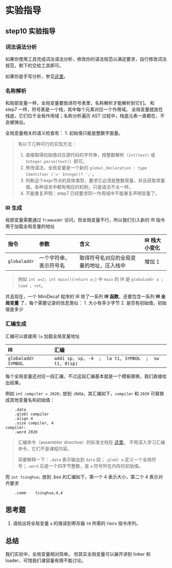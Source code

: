 # 实验指导

## step10 实验指导

### 词法语法分析

如果你使用工具完成词法语法分析，修改你的语法规范以满足要求，自行修改词法规范，剩下的交给工具即可。

如果你是手写分析，参见[这里](qi-ta/manual-parser.md)。

### 名称解析

和局部变量一样，全局变量要放进符号表里，名称解析才能解析到它们。 和 step7 一样，符号表是一个栈，其中每个元素对应一个作用域。 全局变量就放在栈底，它们位于全局作用域；名称分析遍历 AST 过程中，栈底元素一直都在，不会被弹出。

全局变量相关的语义检查有： 1. 初始值只能是整数字面量。

> 有以下几种可行的实现方法：
>
> 1. 直接取得初始值对应源代码的字符串，按整数解析（`int(text)` 或 `Integer.parse(text)`）即可。
> 2. 修改语法，全局变量是一个新的 `global_declaration : type Identifier ('=' Integer)? ';'`。
> 3. 判断这个expr节点的具体类型，要求它必须是整数常量，并且获取常量值。各种语言中都有相应的机制，只是语法不太一样。
> 4. 不能重复声明：step7 已经要求同一作用域中不能重复声明变量了。

### IR 生成

局部变量需要通过 `frameaddr` 访问，但全局变量不行，所以我们引入新的 IR 指令用于加载全局变量的地址

| 指令 | 参数 | 含义 | IR 栈大小变化 |
| :--- | :--- | :--- | :--- |
| `globaladdr` | 一个字符串，表示符号名 | 取得符号名对应的全局变量的地址，压入栈中 | 增加 1 |

> 例如 `int a=2; int main(){return a;}` 中 `main` 的 IR 是 `globaladdr a ; load ; ret`。

并且现在，一个 MiniDecaf 程序的 IR 除了一系列 **IR 函数**，还要包含一系列 **IR 全局变量** 了，每个需要记录的信息类似： 1. 大小有多少字节 2. 是否有初始值，初始值是多少

### 汇编生成

汇编可以直接用 `la` 加载全局变量地址

| IR | 汇编 |
| :--- | :--- |
| `globaladdr SYMBOL` | `addi sp, sp, -4  ;  la t1, SYMBOL  ;  sw t1, 0(sp)` |

每个全局变量还对应一段汇编，不过这段汇编基本就是一个模板替换，我们直接给出结果。

例如 `int compiler = 2020;` 放到 .data，其汇编如下，`compiler` 和 `2020` 可替换成其他变量名和初始值：

```text
    .data
    .globl compiler
    .align 4
    .size compiler, 4
compiler:
    .word 2020
```

> 汇编命令（assembler directive）的标准文档在 [这里](https://sourceware.org/binutils/docs-2.32/as/Pseudo-Ops.html#Pseudo-Ops)。 不用深入学习汇编命令，它们不是课程内容。
>
> 简要解释一下：`.data` 表示输出到 `data` 段；`.globl a` 定义一个全局符号；`.word` 后是一个四字节整数，是 `a` 符号所在内存的初始值。

而 `int tsinghua;` 放到 .bss 的汇编如下，第一个 4 表示大小，第二个 4 表示对齐要求

```text
    .comm    tsinghua,4,4
```

## 思考题

1. 请给出将全局变量 `a` 的值读到寄存器 `t0` 所需的 riscv 指令序列。

## 总结

我们实验中，全局变量相对简单。 但其实全局变量可以展开讲到 linker 和 loader，可惜我们课容量有限不能讨论。

